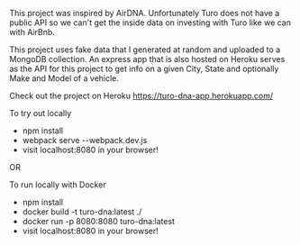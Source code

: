 This project was inspired by AirDNA. Unfortunately Turo does not have a public API so we can't get the inside data on investing with Turo like 
we can with AirBnb. 

This project uses fake data that I generated at random and uploaded to a MongoDB collection. An express app that is also hosted on Heroku serves
as the API for this project to get info on a given City, State and optionally Make and Model of a vehicle. 

Check out the project on Heroku https://turo-dna-app.herokuapp.com/ 

To try out locally 
- npm install
- webpack serve --webpack.dev.js
- visit localhost:8080 in your browser!

OR

To run locally with Docker
- npm install 
- docker build -t turo-dna:latest ./
- docker run -p 8080:8080 turo-dna:latest 
- visit localhost:8080 in your browser!
